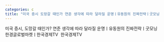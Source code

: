 ```yaml
---
categories: c
title: "미국 증시 도망갈 때인가 연준 생각에 따라 달라질 운명ㅣ유동원의 진짜전략ㅣ굿모닝한경글로벌마켓ㅣ한국경제TV  한국경제TV"
---
```

미국 증시, 도망갈 때인가? 연준 생각에 따라 달라질 운명ㅣ유동원의 진짜전략ㅣ굿모닝한경글로벌마켓ㅣ한국경제TV&nbsp;&nbsp;한국경제TV